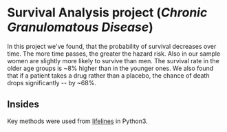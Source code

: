 # Survival Analysis project (*Chronic Granulomatous Disease*) 

In this project we've found, that the probability of survival decreases over time. The more time passes, the greater the hazard risk.
Also in our sample women are slightly more likely to survive than men. The survival rate in the older age groups is ~8% higher than in the younger ones. We also found that if a patient takes a drug rather than a placebo, the chance of death drops significantly -- by ~68%.

## Insides

Key methods were used from [lifelines](https://github.com/camdavidsonpilon/lifelines) in Python3.
